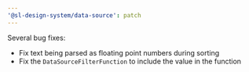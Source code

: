 ```yaml
---
'@sl-design-system/data-source': patch
---
```


Several bug fixes:
- Fix text being parsed as floating point numbers during sorting
- Fix the `DataSourceFilterFunction` to include the value in the function
